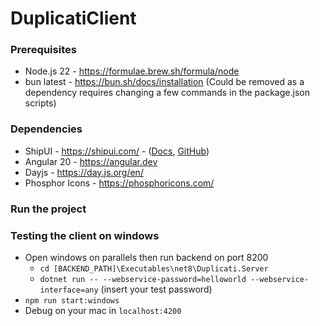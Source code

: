 # DuplicatiClient

### Prerequisites

- Node.js 22 - https://formulae.brew.sh/formula/node
- bun latest - https://bun.sh/docs/installation (Could be removed as a dependency requires changing a few commands in the package.json scripts)

### Dependencies

- ShipUI - https://shipui.com/ - ([Docs](https://docs.shipui.com/), [GitHub](https://github.com/shipuicom/core))
- Angular 20 - https://angular.dev
- Dayjs - https://day.js.org/en/
- Phosphor Icons - https://phosphoricons.com/

### Run the project

### Testing the client on windows

- Open windows on parallels then run backend on port 8200
  - `cd [BACKEND_PATH]\Executables\net8\Duplicati.Server`
  - `dotnet run -- --webservice-password=helloworld --webservice-interface=any` (insert your test password)
- `npm run start:windows`
- Debug on your mac in `localhost:4200`
